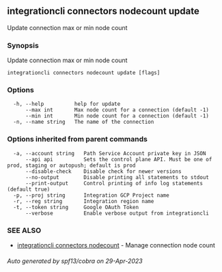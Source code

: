 ## integrationcli connectors nodecount update

Update connection max or min node count

### Synopsis

Update connection max or min node count

```
integrationcli connectors nodecount update [flags]
```

### Options

```
  -h, --help          help for update
      --max int       Max node count for a connection (default -1)
      --min int       Min node count for a connection (default -1)
  -n, --name string   The name of the connection
```

### Options inherited from parent commands

```
  -a, --account string   Path Service Account private key in JSON
      --api api          Sets the control plane API. Must be one of prod, staging or autopush; default is prod
      --disable-check    Disable check for newer versions
      --no-output        Disable printing all statements to stdout
      --print-output     Control printing of info log statements (default true)
  -p, --proj string      Integration GCP Project name
  -r, --reg string       Integration region name
  -t, --token string     Google OAuth Token
      --verbose          Enable verbose output from integrationcli
```

### SEE ALSO

* [integrationcli connectors nodecount](integrationcli_connectors_nodecount.md)	 - Manage connection node count

###### Auto generated by spf13/cobra on 29-Apr-2023
